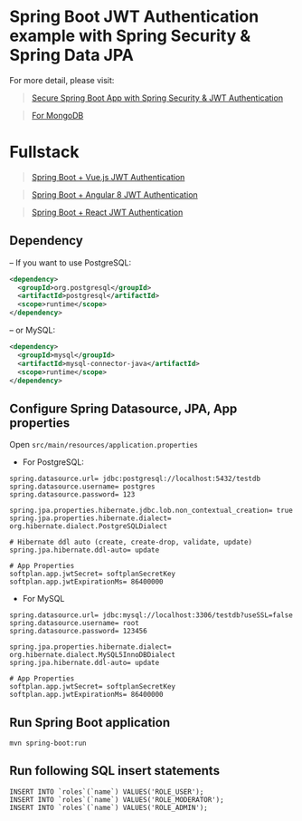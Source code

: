 # Spring Boot JWT Authentication example with Spring Security & Spring Data JPA

For more detail, please visit:
> [Secure Spring Boot App with Spring Security & JWT Authentication](https://softplan.com/spring-boot-jwt-authentication/)

> [For MongoDB](https://softplan.com/spring-boot-jwt-auth-mongodb/)

# Fullstack

> [Spring Boot + Vue.js JWT Authentication](https://softplan.com/spring-boot-vue-js-authentication-jwt-spring-security/)

> [Spring Boot + Angular 8 JWT Authentication](https://softplan.com/angular-spring-boot-jwt-auth/)

> [Spring Boot + React JWT Authentication](https://softplan.com/spring-boot-react-jwt-auth/)

## Dependency
– If you want to use PostgreSQL:
```xml
<dependency>
  <groupId>org.postgresql</groupId>
  <artifactId>postgresql</artifactId>
  <scope>runtime</scope>
</dependency>
```
– or MySQL:
```xml
<dependency>
  <groupId>mysql</groupId>
  <artifactId>mysql-connector-java</artifactId>
  <scope>runtime</scope>
</dependency>
```
## Configure Spring Datasource, JPA, App properties
Open `src/main/resources/application.properties`
- For PostgreSQL:
```
spring.datasource.url= jdbc:postgresql://localhost:5432/testdb
spring.datasource.username= postgres
spring.datasource.password= 123

spring.jpa.properties.hibernate.jdbc.lob.non_contextual_creation= true
spring.jpa.properties.hibernate.dialect= org.hibernate.dialect.PostgreSQLDialect

# Hibernate ddl auto (create, create-drop, validate, update)
spring.jpa.hibernate.ddl-auto= update

# App Properties
softplan.app.jwtSecret= softplanSecretKey
softplan.app.jwtExpirationMs= 86400000
```
- For MySQL
```
spring.datasource.url= jdbc:mysql://localhost:3306/testdb?useSSL=false
spring.datasource.username= root
spring.datasource.password= 123456

spring.jpa.properties.hibernate.dialect= org.hibernate.dialect.MySQL5InnoDBDialect
spring.jpa.hibernate.ddl-auto= update

# App Properties
softplan.app.jwtSecret= softplanSecretKey
softplan.app.jwtExpirationMs= 86400000
```
## Run Spring Boot application
```
mvn spring-boot:run
```

## Run following SQL insert statements
```
INSERT INTO `roles`(`name`) VALUES('ROLE_USER');
INSERT INTO `roles`(`name`) VALUES('ROLE_MODERATOR');
INSERT INTO `roles`(`name`) VALUES('ROLE_ADMIN');
```
